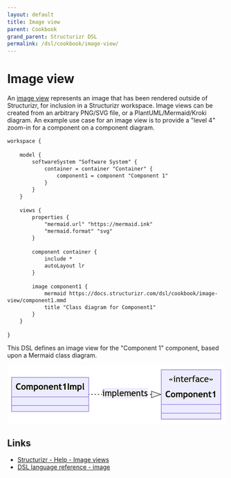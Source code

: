 ```yaml
---
layout: default
title: Image view
parent: Cookbook
grand_parent: Structurizr DSL
permalink: /dsl/cookbook/image-view/
---
```


# Image view

An [image view](https://structurizr.com/help/image-views) represents an image that has been rendered outside of Structurizr, for inclusion in a Structurizr workspace.
Image views can be created from an arbitrary PNG/SVG file, or a PlantUML/Mermaid/Kroki diagram.
An example use case for an image view is to provide a "level 4" zoom-in for a component on a component diagram.

```
workspace {

    model {
        softwareSystem "Software System" {
            container = container "Container" {
                component1 = component "Component 1"
            }
        }
    }

    views {
        properties {
            "mermaid.url" "https://mermaid.ink"
            "mermaid.format" "svg"
        }

        component container {
            include *
            autoLayout lr
        }

        image component1 {
            mermaid https://docs.structurizr.com/dsl/cookbook/image-view/component1.mmd
            title "Class diagram for Component1"
        }
    }
    
}
```

This DSL defines an image view for the "Component 1" component, based upon a Mermaid class diagram.

[![](example-1.png)](http://structurizr.com/dsl?src=https://docs.structurizr.com/dsl/cookbook/image-view/example-1.dsl)

## Links

- [Structurizr - Help - Image views](https://structurizr.com/help/image-views)
- [DSL language reference - image](/dsl/language#image-view)